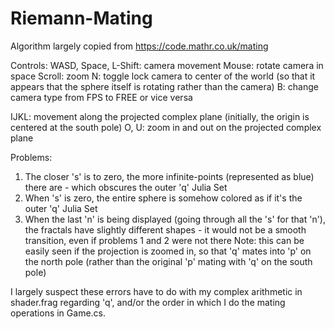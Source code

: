 # Riemann-Mating

Algorithm largely copied from https://code.mathr.co.uk/mating

Controls:
  WASD, Space, L-Shift: camera movement
  Mouse: rotate camera in space
  Scroll: zoom
  N: toggle lock camera to center of the world (so that it appears that the sphere itself is rotating rather than the camera)
  B: change camera type from FPS to FREE or vice versa
     
  IJKL: movement along the projected complex plane (initially, the origin is centered at the south pole)
  O, U: zoom in and out on the projected complex plane


Problems:
  1. The closer 's' is to zero, the more infinite-points (represented as blue) there are - which obscures the outer 'q' Julia Set
  2. When 's' is zero, the entire sphere is somehow colored as if it's the outer 'q' Julia Set
  3. When the last 'n' is being displayed (going through all the 's' for that 'n'), the fractals have slightly different shapes - it would not be a smooth transition, even if problems 1 and 2 were not there
     Note: this can be easily seen if the projection is zoomed in, so that 'q' mates into 'p' on the north pole (rather than the original 'p' mating with 'q' on the south pole)


I largely suspect these errors have to do with my complex arithmetic in shader.frag regarding 'q', and/or the order in which I do the mating operations in Game.cs.
